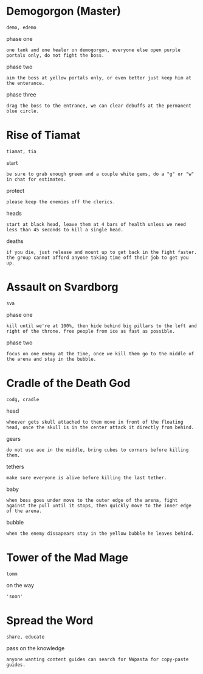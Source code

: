 # **Demogorgon (Master)**
`demo, edemo`

phase one
```
one tank and one healer on demogorgon, everyone else open purple portals only, do not fight the boss.
```
phase two
```
aim the boss at yellow portals only, or even better just keep him at the enterance.
```
phase three
```
drag the boss to the entrance, we can clear debuffs at the permanent blue circle.
```

# **Rise of Tiamat**
`tiamat, tia`

start
```
be sure to grab enough green and a couple white gems, do a "g" or "w" in chat for estimates.
```
protect
```
please keep the enemies off the clerics.
```
heads
```
start at black head, leave them at 4 bars of health unless we need less than 45 seconds to kill a single head.
```
deaths
```
if you die, just release and mount up to get back in the fight faster. the group cannot afford anyone taking time off their job to get you up.
```

# **Assault on Svardborg**
`sva`

phase one
```
kill until we're at 100%, then hide behind big pillars to the left and right of the throne. free people from ice as fast as possible.
```
phase two
```
focus on one enemy at the time, once we kill them go to the middle of the arena and stay in the bubble.
```

# **Cradle of the Death God**
`codg, cradle`

head
```
whoever gets skull attached to them move in front of the floating head, once the skull is in the center attack it directly from behind.
```
gears
```
do not use aoe in the middle, bring cubes to corners before killing them.
```
tethers
```
make sure everyone is alive before killing the last tether.
```
baby
```
when boss goes under move to the outer edge of the arena, fight against the pull until it stops, then quickly move to the inner edge of the arena.
```
bubble
```
when the enemy dissapears stay in the yellow bubble he leaves behind.
```

# **Tower of the Mad Mage**
`tomm`

on the way
```
'soon'
```

# **Spread the Word**
`share, educate`

pass on the knowledge
```
anyone wanting content guides can search for NWpasta for copy-paste guides.
```
